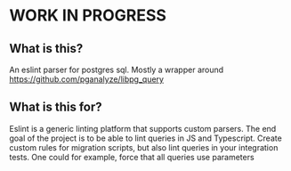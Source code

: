 # WORK IN PROGRESS

## What is this?
An eslint parser for postgres sql. Mostly a wrapper around https://github.com/pganalyze/libpg_query

## What is this for?
Eslint is a generic linting platform that supports custom parsers. The end goal of the project is to be able to lint queries in JS and Typescript. Create custom rules for migration scripts, but also lint queries in your integration tests. One could for example, force that all queries use parameters